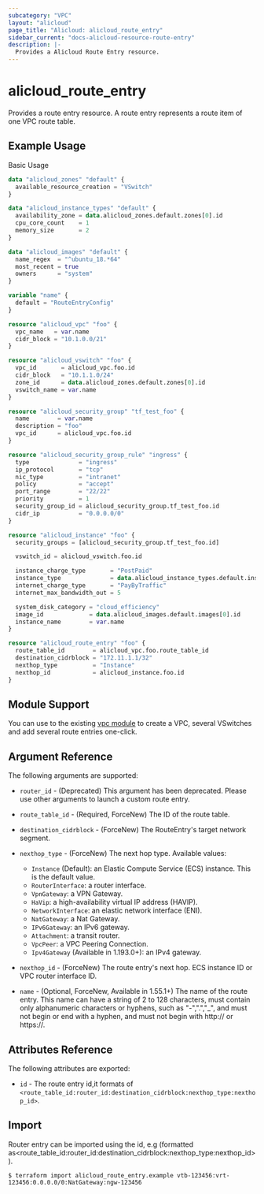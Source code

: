 ```yaml
---
subcategory: "VPC"
layout: "alicloud"
page_title: "Alicloud: alicloud_route_entry"
sidebar_current: "docs-alicloud-resource-route-entry"
description: |-
  Provides a Alicloud Route Entry resource.
---
```


# alicloud\_route\_entry

Provides a route entry resource. A route entry represents a route item of one VPC route table.

## Example Usage

Basic Usage

```terraform
data "alicloud_zones" "default" {
  available_resource_creation = "VSwitch"
}

data "alicloud_instance_types" "default" {
  availability_zone = data.alicloud_zones.default.zones[0].id
  cpu_core_count    = 1
  memory_size       = 2
}

data "alicloud_images" "default" {
  name_regex  = "^ubuntu_18.*64"
  most_recent = true
  owners      = "system"
}

variable "name" {
  default = "RouteEntryConfig"
}

resource "alicloud_vpc" "foo" {
  vpc_name   = var.name
  cidr_block = "10.1.0.0/21"
}

resource "alicloud_vswitch" "foo" {
  vpc_id       = alicloud_vpc.foo.id
  cidr_block   = "10.1.1.0/24"
  zone_id      = data.alicloud_zones.default.zones[0].id
  vswitch_name = var.name
}

resource "alicloud_security_group" "tf_test_foo" {
  name        = var.name
  description = "foo"
  vpc_id      = alicloud_vpc.foo.id
}

resource "alicloud_security_group_rule" "ingress" {
  type              = "ingress"
  ip_protocol       = "tcp"
  nic_type          = "intranet"
  policy            = "accept"
  port_range        = "22/22"
  priority          = 1
  security_group_id = alicloud_security_group.tf_test_foo.id
  cidr_ip           = "0.0.0.0/0"
}

resource "alicloud_instance" "foo" {
  security_groups = [alicloud_security_group.tf_test_foo.id]

  vswitch_id = alicloud_vswitch.foo.id

  instance_charge_type       = "PostPaid"
  instance_type              = data.alicloud_instance_types.default.instance_types[0].id
  internet_charge_type       = "PayByTraffic"
  internet_max_bandwidth_out = 5

  system_disk_category = "cloud_efficiency"
  image_id             = data.alicloud_images.default.images[0].id
  instance_name        = var.name
}

resource "alicloud_route_entry" "foo" {
  route_table_id        = alicloud_vpc.foo.route_table_id
  destination_cidrblock = "172.11.1.1/32"
  nexthop_type          = "Instance"
  nexthop_id            = alicloud_instance.foo.id
}
```

## Module Support

You can use to the existing [vpc module](https://registry.terraform.io/modules/alibaba/vpc/alicloud) 
to create a VPC, several VSwitches and add several route entries one-click.

## Argument Reference

The following arguments are supported:

* `router_id` - (Deprecated) This argument has been deprecated. Please use other arguments to launch a custom route entry.
* `route_table_id` - (Required, ForceNew) The ID of the route table.
* `destination_cidrblock` - (ForceNew) The RouteEntry's target network segment.
* `nexthop_type` - (ForceNew) The next hop type. Available values:
    - `Instance` (Default): an Elastic Compute Service (ECS) instance. This is the default value.
    - `RouterInterface`: a router interface.
    - `VpnGateway`: a VPN Gateway.
    - `HaVip`: a high-availability virtual IP address (HAVIP).
    - `NetworkInterface`: an elastic network interface (ENI).
    - `NatGateway`: a Nat Gateway.
    - `IPv6Gateway`: an IPv6 gateway.
    - `Attachment`: a transit router.
    - `VpcPeer`: a VPC Peering Connection.
    - `Ipv4Gateway`  (Available in 1.193.0+): an IPv4 gateway.

* `nexthop_id` - (ForceNew) The route entry's next hop. ECS instance ID or VPC router interface ID.
* `name` - (Optional, ForceNew, Available in 1.55.1+) The name of the route entry. This name can have a string of 2 to 128 characters, must contain only alphanumeric characters or hyphens, such as "-",".","_", and must not begin or end with a hyphen, and must not begin with http:// or https://.

## Attributes Reference

The following attributes are exported:

* `id` - The route entry id,it formats of `<route_table_id:router_id:destination_cidrblock:nexthop_type:nexthop_id>`.

## Import

Router entry can be imported using the id, e.g (formatted as<route_table_id:router_id:destination_cidrblock:nexthop_type:nexthop_id>).

```shell
$ terraform import alicloud_route_entry.example vtb-123456:vrt-123456:0.0.0.0/0:NatGateway:ngw-123456
```

